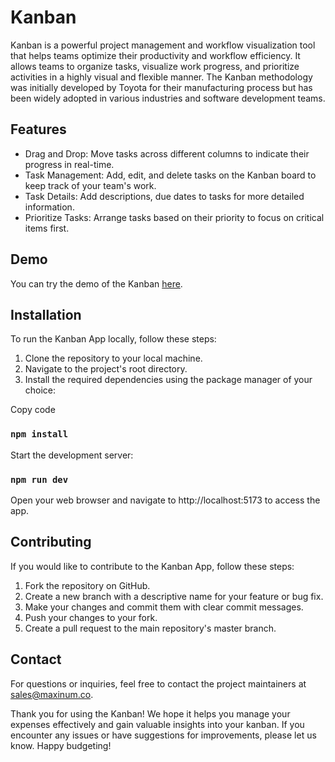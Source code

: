 # Kanban

Kanban is a powerful project management and workflow visualization tool that helps teams optimize their productivity and workflow efficiency. It allows teams to organize tasks, visualize work progress, and prioritize activities in a highly visual and flexible manner. The Kanban methodology was initially developed by Toyota for their manufacturing process but has been widely adopted in various industries and software development teams.

## Features
- Drag and Drop: Move tasks across different columns to indicate their progress in real-time.
- Task Management: Add, edit, and delete tasks on the Kanban board to keep track of your team's work.
- Task Details: Add descriptions, due dates to tasks for more detailed information.
- Prioritize Tasks: Arrange tasks based on their priority to focus on critical items first.

## Demo

You can try the demo of the Kanban <a href="https://superb-buttercream-8748df.netlify.app/" target="_blank">here</a>.

## Installation
To run the Kanban App locally, follow these steps:

1. Clone the repository to your local machine.
2. Navigate to the project's root directory.
3. Install the required dependencies using the package manager of your choice:

Copy code
### `npm install`
Start the development server:
### `npm run dev`
Open your web browser and navigate to http://localhost:5173 to access the app.

## Contributing

If you would like to contribute to the Kanban App, follow these steps:

1. Fork the repository on GitHub.
2. Create a new branch with a descriptive name for your feature or bug fix.
3. Make your changes and commit them with clear commit messages.
4. Push your changes to your fork.
5. Create a pull request to the main repository's master branch.

## Contact
For questions or inquiries, feel free to contact the project maintainers at sales@maxinum.co.

Thank you for using the Kanban! We hope it helps you manage your expenses effectively and gain valuable insights into your kanban. If you encounter any issues or have suggestions for improvements, please let us know. Happy budgeting!
